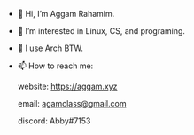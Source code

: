 - 👋 Hi, I’m Aggam Rahamim.
- 👀 I’m interested in Linux, CS, and programing.
- 🐧 I use Arch BTW.
- 📫 How to reach me:

  website: https://aggam.xyz

  email: agamclass@gmail.com
  
  discord: Abby#7153

